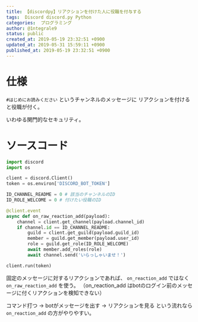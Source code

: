 ```yaml
---
title: 【discordpy】リアクションを付けた人に役職を付与する
tags:  Discord discord.py Python
categories:  プログラミング
author: @1ntegrale9
status: public
created_at: 2019-05-19 23:32:51 +0900
updated_at: 2019-05-31 15:59:11 +0900
published_at: 2019-05-19 23:32:51 +0900
---
```

# 仕様

`#はじめにお読みください` というチャンネルのメッセージに
リアクションを付けると役職が付く。

いわゆる関門的なセキュリティ。

# ソースコード

```python
import discord
import os

client = discord.Client()
token = os.environ['DISCORD_BOT_TOKEN']

ID_CHANNEL_README = 0 # 該当のチャンネルのID
ID_ROLE_WELCOME = 0 # 付けたい役職のID

@client.event
async def on_raw_reaction_add(payload):
    channel = client.get_channel(payload.channel_id)
    if channel.id == ID_CHANNEL_README:
        guild = client.get_guild(payload.guild_id)
        member = guild.get_member(payload.user_id)
        role = guild.get_role(ID_ROLE_WELCOME)
        await member.add_roles(role)
        await channel.send('いらっしゃいませ！')

client.run(token)
```

固定のメッセージに対するリアクションであれば、
`on_reaction_add` ではなく `on_raw_reaction_add` を使う。
（on_reaction_add はbotのログイン前のメッセージに付くリアクションを検知できない）

コマンド打つ -> botがメッセージを出す -> リアクションを見る
という流れなら `on_reaction_add` の方がやりやすい。
